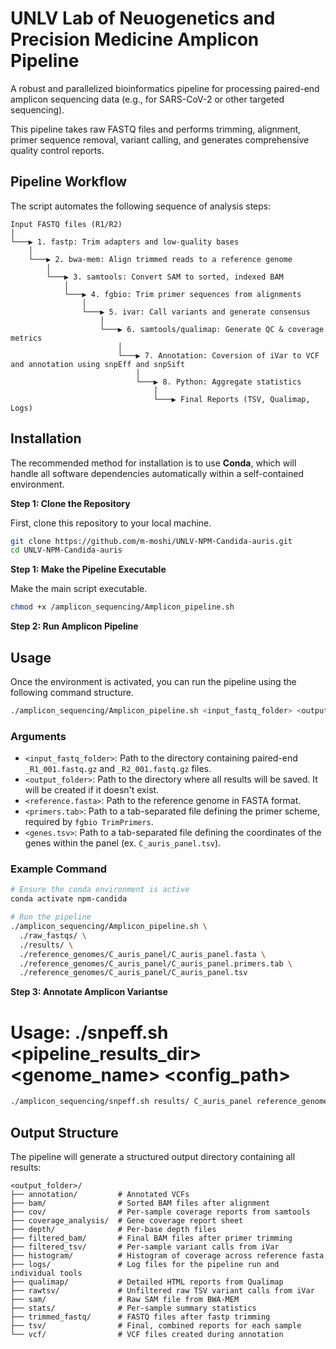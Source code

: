 # UNLV Lab of Neuogenetics and Precision Medicine Amplicon Pipeline


A robust and parallelized bioinformatics pipeline for processing paired-end amplicon sequencing data (e.g., for SARS-CoV-2 or other targeted sequencing).

This pipeline takes raw FASTQ files and performs trimming, alignment, primer sequence removal, variant calling, and generates comprehensive quality control reports.

## Pipeline Workflow

The script automates the following sequence of analysis steps:

```
Input FASTQ files (R1/R2)
│
└───▶ 1. fastp: Trim adapters and low-quality bases
    │
    └───▶ 2. bwa-mem: Align trimmed reads to a reference genome
        │
        └───▶ 3. samtools: Convert SAM to sorted, indexed BAM
            │
            └───▶ 4. fgbio: Trim primer sequences from alignments
                │
                └───▶ 5. ivar: Call variants and generate consensus
                    │
                    └───▶ 6. samtools/qualimap: Generate QC & coverage metrics
                        │
                        └───▶ 7. Annotation: Coversion of iVar to VCF and annotation using snpEff and snpSift
                            │
                            └───▶ 8. Python: Aggregate statistics
                                │
                                └───▶ Final Reports (TSV, Qualimap, Logs)
```

## Installation

The recommended method for installation is to use **Conda**, which will handle all software dependencies automatically within a self-contained environment.

**Step 1: Clone the Repository**

First, clone this repository to your local machine.

```bash
git clone https://github.com/m-moshi/UNLV-NPM-Candida-auris.git
cd UNLV-NPM-Candida-auris
```

**Step 1: Make the Pipeline Executable**

Make the main script executable.

```bash
chmod +x /amplicon_sequencing/Amplicon_pipeline.sh
```

**Step 2: Run Amplicon Pipeline**

## Usage

Once the environment is activated, you can run the pipeline using the following command structure.

```bash
./amplicon_sequencing/Amplicon_pipeline.sh <input_fastq_folder> <output_folder> <reference.fasta> <primers.tab> <genes.tsv>
```

### Arguments

* `<input_fastq_folder>`: Path to the directory containing paired-end `_R1_001.fastq.gz` and `_R2_001.fastq.gz` files.
* `<output_folder>`: Path to the directory where all results will be saved. It will be created if it doesn't exist.
* `<reference.fasta>`: Path to the reference genome in FASTA format.
* `<primers.tab>`: Path to a tab-separated file defining the primer scheme, required by `fgbio TrimPrimers`.
* `<genes.tsv>`: Path to a tab-separated file defining the coordinates of the genes within the panel (ex. `C_auris_panel.tsv`).

### Example Command

```bash
# Ensure the conda environment is active
conda activate npm-candida

# Run the pipeline
./amplicon_sequencing/Amplicon_pipeline.sh \
  ./raw_fastqs/ \
  ./results/ \
  ./reference_genomes/C_auris_panel/C_auris_panel.fasta \
  ./reference_genomes/C_auris_panel/C_auris_panel.primers.tab \
  ./reference_genomes/C_auris_panel/C_auris_panel.tsv
```

**Step 3: Annotate Amplicon Variantse**

# Usage: ./snpeff.sh <pipeline_results_dir> <genome_name> <config_path>

```bash
./amplicon_sequencing/snpeff.sh results/ C_auris_panel reference_genomes/snpEff/snpEff.config
```




## Output Structure

The pipeline will generate a structured output directory containing all results:

```
<output_folder>/
├── annotation/         # Annotated VCFs 
├── bam/                # Sorted BAM files after alignment
├── cov/                # Per-sample coverage reports from samtools
├── coverage_analysis/  # Gene coverage report sheet
├── depth/              # Per-base depth files
├── filtered_bam/       # Final BAM files after primer trimming
├── filtered_tsv/       # Per-sample variant calls from iVar
├── histogram/          # Histogram of coverage across reference fasta
├── logs/               # Log files for the pipeline run and individual tools
├── qualimap/           # Detailed HTML reports from Qualimap
├── rawtsv/             # Unfiltered raw TSV variant calls from iVar
├── sam/                # Raw SAM file from BWA-MEM
├── stats/              # Per-sample summary statistics
├── trimmed_fastq/      # FASTQ files after fastp trimming
├── tsv/                # Final, combined reports for each sample
└── vcf/                # VCF files created during annotation
```
